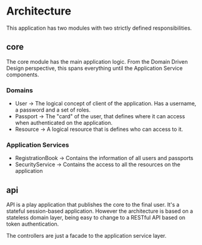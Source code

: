 Architecture
====================

This application has two modules with two strictly defined responsibilities.
  
core
-----

The core module has the main application logic. From the Domain Driven Design perspective, this spans everything until
the Application Service components.

### Domains

* User -> The logical concept of client of the application. Has a username, a password and a set of roles.
* Passport -> The "card" of the user, that defines where it can access when authenticated on the application.
* Resource -> A logical resource that is defines who can access to it.

### Application Services

* RegistrationBook -> Contains the information of all users and passports
* SecurityService -> Contains the access to all the resources on the application

api
----

API is a play application that publishes the core to the final user. It's a stateful session-based application. However
the architecture is based on a stateless domain layer, being easy to change to a RESTful API based on token authentication.

The controllers are just a facade to the application service layer.

